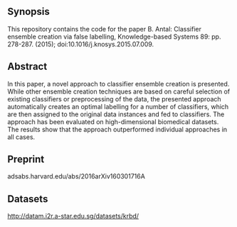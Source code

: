 ## Synopsis

This repository contains the code for the paper B. Antal: Classifier ensemble creation via false labelling, Knowledge-based Systems 89: pp. 278-287. (2015); doi:10.1016/j.knosys.2015.07.009.

## Abstract

In this paper, a novel approach to classifier ensemble creation is presented. While other ensemble creation techniques are based on careful selection of existing classifiers or preprocessing of the data, the presented approach automatically creates an optimal labelling for a number of classifiers, which are then assigned to the original data instances and fed to classifiers. The approach has been evaluated on high-dimensional biomedical datasets. The results show that the approach outperformed individual approaches in all cases.

## Preprint

adsabs.harvard.edu/abs/2016arXiv160301716A

## Datasets

http://datam.i2r.a-star.edu.sg/datasets/krbd/